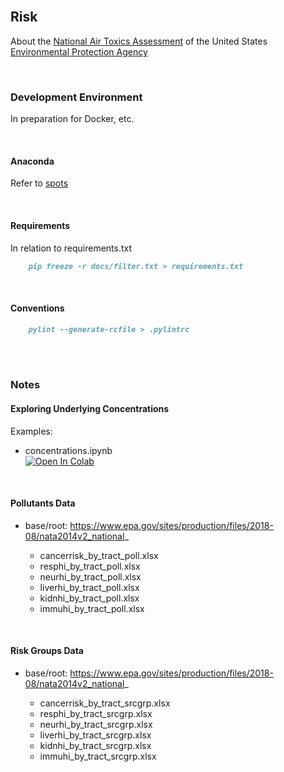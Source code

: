 <br>

## Risk

About the [National Air Toxics Assessment](https://www.epa.gov/national-air-toxics-assessment) of the United 
States [Environmental Protection Agency](https://www.epa.gov/)

<br>

### Development Environment

In preparation for Docker, etc.

<br>

#### Anaconda

Refer to [spots](https://github.com/vetiveria/spots#development-environment)

<br>

#### Requirements

In relation to requirements.txt

```markdown
    pip freeze -r docs/filter.txt > requirements.txt
```

<br>

#### Conventions

```markdown
    pylint --generate-rcfile > .pylintrc
```

<br>
<br>

### Notes

#### Exploring Underlying Concentrations

Examples:

* concentrations.ipynb <br> [![Open In Colab](https://colab.research.google.com/assets/colab-badge.svg)](https://github.com/vetiveria/risk/blob/develop/notebooks/concentrations.ipynb)

<br>

#### Pollutants Data

* base/root: https://www.epa.gov/sites/production/files/2018-08/nata2014v2_national_

  * cancerrisk_by_tract_poll.xlsx  
  * resphi_by_tract_poll.xlsx  
  * neurhi_by_tract_poll.xlsx  
  * liverhi_by_tract_poll.xlsx  
  * kidnhi_by_tract_poll.xlsx  
  * immuhi_by_tract_poll.xlsx

<br>

#### Risk Groups Data

* base/root: https://www.epa.gov/sites/production/files/2018-08/nata2014v2_national_

  * cancerrisk_by_tract_srcgrp.xlsx  
  * resphi_by_tract_srcgrp.xlsx  
  * neurhi_by_tract_srcgrp.xlsx  
  * liverhi_by_tract_srcgrp.xlsx  
  * kidnhi_by_tract_srcgrp.xlsx  
  * immuhi_by_tract_srcgrp.xlsx
